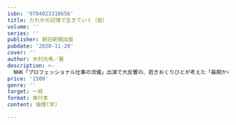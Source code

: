 ```yaml
---
isbn: '9784023318656'
title: だれかの記憶で生きていく（仮）
volume: ''
series: ''
publisher: 朝日新聞出版
pubdate: '2020-11-20'
cover: ''
author: 木村光希／著
description: >-
  NHK「プロフェッショナル仕事の流儀」出演で大反響の、若きおくりびとが考えた「最期から逆算する生き方」。納棺師の父に学び、数千人の納棺と葬儀に接して気づいた死生観。「ひとからどう記憶されたいのか」「大切なひとにどんな思い出を残したいのか」を問い直してみると、「どう生きるのか」指針が見えてくる。
price: '1500'
genre: ''
target: 一般
format: 単行本
content: 倫理(学)

---
```

